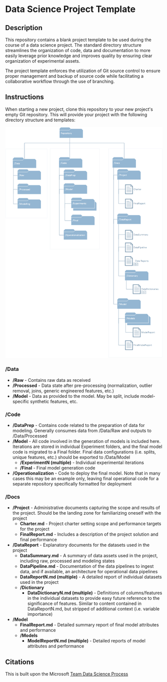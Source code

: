 # Data Science Project Template

## Description
This repository contains a blank project template to be used during the course of a data science project. The standard directory structure
streamlines the organization of code, data and documentation to more easily leverage prior knowledge and improves quality by ensuring clear
organization of experimental assets.

The project template enforces the utilization of Git source control to ensure proper management and backup of source code while facilitating
a collaborative workflow through the use of branching.

## Instructions
When starting a new project, clone this repository to your new project's empty Git repository. This will provide your project with the following directory structure and templates:

![DIR_STRUCTURE](./media/DirectoryStructure.png)

### /Data
* **/Raw** - Contains raw data as received
* **/Processed** - Data state after pre-processing (normalization, outlier removal, joins, generic engineered features, etc.)
* **/Model** - Data as provided to the model. May be split, include model-specific synthetic features, etc.

### /Code
* **/DataPrep** - Contains code related to the preparation of data for modeling. Generally consumes data from /Data/Raw and outputs to /Data/Processed
* **/Model** - All code involved in the generation of models is included here. Iterations are stored in individual Experiment folders, and the final model code is migrated to a Final folder. Final data configurations (i.e. splits, unique features, etc.) should be exported to /Data/Model
   * **/ExperimentN (multiple)** - Individual experimental iterations
   * **/Final** - Final model generation code
* **/Operationalization** - Code to deploy the final model. Note that in many cases this may be an example only, leaving final operational code for a separate repository specifically formatted for deployment

### /Docs
* **/Project** - Administrative documents capturing the scope and results of the project. Should be the landing zone for familiarizing oneself with the project
  * **Charter.md** - Project charter setting scope and performance targets for the project
  * **FinalReport.md** - Includes a description of the project solution and final performance
* **/DataReport** - Explanatory documents for the datasets used in the project
  * **DataSummary.md** - A summary of data assets used in the project, including raw, processed and modeling states
  * **DataPipeline.md** - Documentation of the data pipelines to ingest data, and if available, an architecture for operational data pipelines
  * **DataReportN.md (multiple)** - A detailed report of individual datasets used in the project
  * **/Dictionary**
    * **DataDictionaryN.md (multiple)** - Definitions of columns/features in the individual datasets to provide easy future reference to the significance of features. Similar to content contained in DataReportN.md, but stripped of additional context (i.e. variable importance)
* **/Model**
  * **FinalReport.md** - Detailed summary report of final model attributes and performance
  * **/Models**
    * **ModelReportN.md (multiple)** - Detailed reports of model attributes and performance

## Citations
This is built upon the Microsoft [Team Data Science Process](https://blogs.technet.microsoft.com/machinelearning/2016/10/11/introducing-the-team-data-science-process-from-microsoft/)
